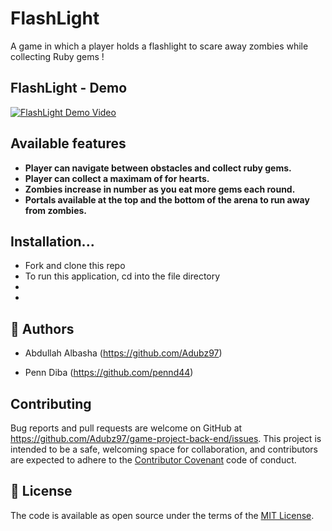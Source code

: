 
# FlashLight
A game in which a player holds a flashlight to scare away zombies while collecting Ruby gems !

## FlashLight - Demo
[![FlashLight Demo Video](https://img.youtube.com/vi/hvUnfy2FNpA/0.jpg)](https://youtu.be/hvUnfy2FNpA)

## Available features
 - **Player can navigate between obstacles and collect ruby gems.**
 - **Player can collect a maximam of for hearts.**
 - **Zombies increase in number as you eat more gems each round.**
 - **Portals available at the top and the bottom of the arena to run away from zombies.**

## Installation...
- Fork and clone this repo
- To run this application, cd into the file directory
 -
 -

## 👤 Authors
- Abdullah Albasha (https://github.com/Adubz97)

- Penn Diba (https://github.com/pennd44)

## Contributing
Bug reports and pull requests are welcome on GitHub at https://github.com/Adubz97/game-project-back-end/issues. This project is intended to be a safe, welcoming space for collaboration, and contributors are expected to adhere to the [Contributor Covenant](http://contributor-covenant.org) code of conduct.

## 📝 License 
The code is available as open source under the terms of the [MIT License](https://opensource.org/licenses/MIT).
